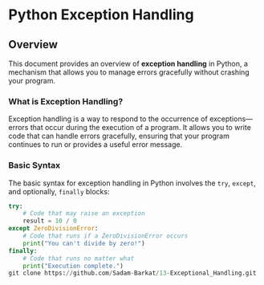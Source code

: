 # Python Exception Handling

## Overview

This document provides an overview of **exception handling** in Python, a mechanism that allows you to manage errors gracefully without crashing your program.

### What is Exception Handling?

Exception handling is a way to respond to the occurrence of exceptions—errors that occur during the execution of a program. It allows you to write code that can handle errors gracefully, ensuring that your program continues to run or provides a useful error message.

### Basic Syntax

The basic syntax for exception handling in Python involves the `try`, `except`, and optionally, `finally` blocks:

```python
try:
    # Code that may raise an exception
    result = 10 / 0
except ZeroDivisionError:
    # Code that runs if a ZeroDivisionError occurs
    print("You can't divide by zero!")
finally:
    # Code that runs no matter what
    print("Execution complete.")
git clone https://github.com/Sadam-Barkat/13-Exceptional_Handling.git
